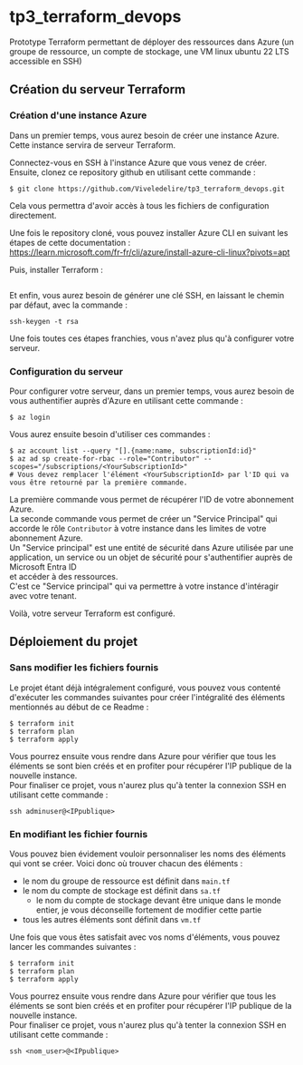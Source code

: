 # tp3_terraform_devops

Prototype Terraform permettant de déployer des ressources dans Azure (un groupe de ressource, un compte de stockage, une VM linux ubuntu 22 LTS accessible en SSH)

## Création du serveur Terraform

### Création d'une instance Azure

Dans un premier temps, vous aurez besoin de créer une instance Azure. Cette instance servira de serveur Terraform.

Connectez-vous en SSH à l'instance Azure que vous venez de créer. Ensuite, clonez ce repository github en utilisant cette commande : 

```
$ git clone https://github.com/Viveledelire/tp3_terraform_devops.git
```

Cela vous permettra d'avoir accès à tous les fichiers de configuration directement.

Une fois le repository cloné, vous pouvez installer Azure CLI en suivant les étapes de cette documentation : <br />
https://learn.microsoft.com/fr-fr/cli/azure/install-azure-cli-linux?pivots=apt

Puis, installer Terraform : 

```
```

Et enfin, vous aurez besoin de générer une clé SSH, en laissant le chemin par défaut, avec la commande : 

```
ssh-keygen -t rsa
```

Une fois toutes ces étapes franchies, vous n'avez plus qu'à configurer votre serveur.

### Configuration du serveur

Pour configurer votre serveur, dans un premier temps, vous aurez besoin de vous authentifier auprès d'Azure en utilisant cette commande : 

```
$ az login
```

Vous aurez ensuite besoin d'utiliser ces commandes : 

```
$ az account list --query "[].{name:name, subscriptionId:id}"
$ az ad sp create-for-rbac --role="Contributor" --scopes="/subscriptions/<YourSubscriptionId>"
# Vous devez remplacer l'élément <YourSubscriptionId> par l'ID qui va vous être retourné par la première commande.
```
La première commande vous permet de récupérer l'ID de votre abonnement Azure. <br />
La seconde commande vous permet de créer un "Service Principal" qui accorde le rôle `Contributor` à votre instance dans les limites de votre abonnement Azure. <br />
Un "Service principal" est une entité de sécurité dans Azure utilisée par une application, un service ou un objet de sécurité pour s'authentifier auprès de Microsoft Entra ID <br />
et accéder à des ressources. <br />
C'est ce "Service principal" qui va permettre à votre instance d'intéragir avec votre tenant.

Voilà, votre serveur Terraform est configuré.

## Déploiement du projet

### Sans modifier les fichiers fournis

Le projet étant déjà intégralement configuré, vous pouvez vous contenté d'exécuter les commandes suivantes pour créer l'intégralité des éléments mentionnés au début de ce Readme : 

```
$ terraform init
$ terraform plan
$ terraform apply
```

Vous pourrez ensuite vous rendre dans Azure pour vérifier que tous les éléments se sont bien créés et en profiter pour récupérer l'IP publique de la nouvelle instance. <br />
Pour finaliser ce projet, vous n'aurez plus qu'à tenter la connexion SSH en utilisant cette commande : 

```
ssh adminuser@<IPpublique>
```
### En modifiant les fichier fournis

Vous pouvez bien évidement vouloir personnaliser les noms des éléments qui vont se créer. Voici donc où trouver chacun des éléments : 

- le nom du groupe de ressource est définit dans `main.tf`
- le nom du compte de stockage est définit dans `sa.tf`
  - le nom du compte de stockage devant être unique dans le monde entier, je vous déconseille fortement de modifier cette partie  
- tous les autres éléments sont définit dans `vm.tf`

Une fois que vous êtes satisfait avec vos noms d'éléments, vous pouvez lancer les commandes suivantes : 

```
$ terraform init
$ terraform plan
$ terraform apply
```

Vous pourrez ensuite vous rendre dans Azure pour vérifier que tous les éléments se sont bien créés et en profiter pour récupérer l'IP publique de la nouvelle instance. <br />
Pour finaliser ce projet, vous n'aurez plus qu'à tenter la connexion SSH en utilisant cette commande : 

```
ssh <nom_user>@<IPpublique>
```
